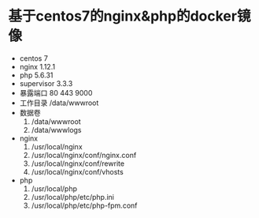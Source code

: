 # 基于centos7的nginx&php的docker镜像
- centos 7
- nginx  1.12.1
- php 5.6.31
- supervisor 3.3.3
- 暴露端口 80 443 9000
- 工作目录 /data/wwwroot
- 数据卷 
  1. /data/wwwroot
  2. /data/wwwlogs
- nginx
  1. /usr/local/nginx
  2. /usr/local/nginx/conf/nginx.conf
  3. /usr/local/nginx/conf/rewrite
  4. /usr/local/nginx/conf/vhosts
- php
  1. /usr/local/php
  2. /usr/local/php/etc/php.ini
  3. /usr/local/php/etc/php-fpm.conf
	
